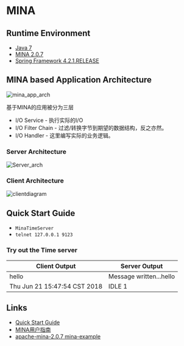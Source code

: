 # MINA

## Runtime Environment
- [Java 7](http://www.oracle.com/technetwork/java/javase/downloads/jdk7-downloads-1880260.html)
- [MINA 2.0.7](http://mina.apache.org/mina-project/downloads.html)
- [Spring Framework 4.2.1.RELEASE](http://projects.spring.io/spring-framework)

## MINA based Application Architecture
![mina_app_arch](http://www.wailian.work/images/2018/06/22/mina_app_arch.png)

基于MINA的应用被分为三层
- I/O Service - 执行实际的I/O
- I/O Filter Chain - 过滤/转换字节到期望的数据结构，反之亦然。
- I/O Handler - 这里编写实际的业务逻辑。

### Server Architecture
![Server_arch](http://www.wailian.work/images/2018/06/22/Server_arch.png)

### Client Architecture
![clientdiagram](http://www.wailian.work/images/2018/06/22/clientdiagram.png)

## Quick Start Guide
- `MinaTimeServer`
- ```telnet 127.0.0.1 9123```

### Try out the Time server
Client Output | Server Output
---- | ----
hello | Message written...hello
Thu Jun 21 15:47:54 CST 2018 | IDLE 1
		
## Links
- [Quick Start Guide](http://mina.apache.org/mina-project/quick-start-guide.html)
- [MINA用户指南](http://www.majunwei.com/category/201707231630518014/)
- [apache-mina-2.0.7 mina-example](https://github.com/apache/mina/tree/2.0.7)